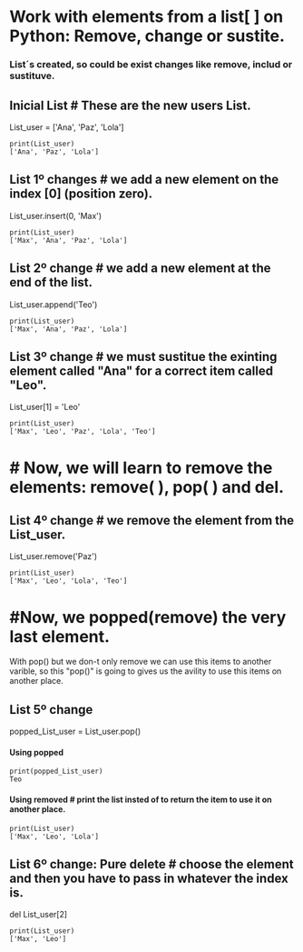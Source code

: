 # Work with elements from a list[ ] on Python: Remove, change or sustite.

<h3>List´s created, so could be exist changes like remove, includ or sustituve.</h3>

<h2>Inicial List # These are the new users List.</h2>

List_user = ['Ana', 'Paz', 'Lola'] 

    print(List_user) 
    ['Ana', 'Paz', 'Lola']

<h2>List 1º changes # we add a new element on the index [0] (position zero). </h2>

List_user.insert(0, 'Max') 

    print(List_user) 
    ['Max', 'Ana', 'Paz', 'Lola']


<h2>List 2º change # we add a new element at the end of the list.</h2>

List_user.append('Teo') 

    print(List_user) 
    ['Max', 'Ana', 'Paz', 'Lola']


<h2>List 3º change # we must sustitue the exinting element called "Ana" for a correct item called "Leo".</h2>

List_user[1] = 'Leo' 

    print(List_user)  
    ['Max', 'Leo', 'Paz', 'Lola', 'Teo']
    

<h1># Now, we will learn to remove the elements: remove( ), pop( ) and del.</h1>

<h2>List 4º change # we remove the element from the List_user.</h2>

List_user.remove('Paz') 

    print(List_user)
    ['Max', 'Leo', 'Lola', 'Teo']


<h1>#Now, we popped(remove) the very last element.</h1>

With pop() but we don-t only remove we can use this items to another varible, so this "pop()" is going to gives us the avility to use this items on another place.

<h2>List 5º change</h2>

popped_List_user = List_user.pop()

<h4>Using popped</h4>

    print(popped_List_user)
    Teo

<h4>Using removed # print the list insted of to return the item to use it on another place.</h4>

    print(List_user)
    ['Max', 'Leo', 'Lola']

<h2>List 6º change: Pure delete # choose the element and then you have to pass in whatever the index is. </h2>

del List_user[2] 

    print(List_user)
    ['Max', 'Leo']
    
